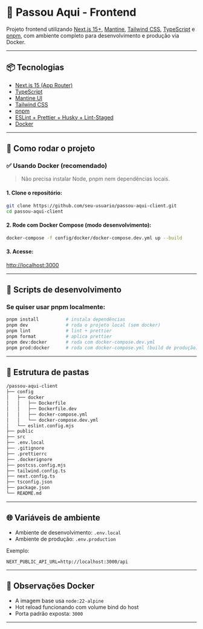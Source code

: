 # 🧠 Passou Aqui - Frontend

Projeto frontend utilizando [Next.js 15+](https://nextjs.org/), [Mantine](https://mantine.dev/), [Tailwind CSS](https://tailwindcss.com/), [TypeScript](https://www.typescriptlang.org/) e [pnpm](https://pnpm.io/), com ambiente completo para desenvolvimento e produção via Docker.

---

## 📦 Tecnologias

- [Next.js 15 (App Router)](https://nextjs.org/docs)
- [TypeScript](https://www.typescriptlang.org/)
- [Mantine UI](https://mantine.dev/)
- [Tailwind CSS](https://tailwindcss.com/)
- [pnpm](https://pnpm.io/)
- [ESLint + Prettier + Husky + Lint-Staged](https://eslint.org/)
- [Docker](https://www.docker.com/)

---

## 🚀 Como rodar o projeto

### ✅ Usando Docker (recomendado)

> Não precisa instalar Node, pnpm nem dependências locais.

#### 1. Clone o repositório:
```bash
git clone https://github.com/seu-usuario/passou-aqui-client.git
cd passou-aqui-client
```

#### 2. Rode com Docker Compose (modo desenvolvimento):
```bash
docker-compose -f config/docker/docker-compose.dev.yml up --build
```

#### 3. Acesse:
[http://localhost:3000](http://localhost:3000)

---

## 🧪 Scripts de desenvolvimento

### Se quiser usar pnpm localmente:

```bash
pnpm install          # instala dependências
pnpm dev              # roda o projeto local (sem docker)
pnpm lint             # lint + prettier
pnpm format           # aplica prettier
pnpm dev:docker       # roda com docker-compose.dev.yml
pnpm prod:docker      # roda com docker-compose.yml (build de produção)
```

---

## 📁 Estrutura de pastas

```bash
/passou-aqui-client
├── config
│   ├── docker
│   │   ├── Dockerfile
│   │   ├── Dockerfile.dev
│   │   ├── docker-compose.yml
│   │   └── docker-compose.dev.yml
│   └── eslint.config.mjs
├── public
├── src
├── .env.local
├── .gitignore
├── .prettierrc
├── .dockerignore
├── postcss.config.mjs
├── tailwind.config.ts
├── next.config.ts
├── tsconfig.json
├── package.json
└── README.md
```

---

## 🌐 Variáveis de ambiente

- Ambiente de desenvolvimento: `.env.local`
- Ambiente de produção: `.env.production`

Exemplo:
```env
NEXT_PUBLIC_API_URL=http://localhost:3000/api
```

---

## 🐳 Observações Docker

- A imagem base usa `node:22-alpine`
- Hot reload funcionando com volume bind do host
- Porta padrão exposta: `3000`

---


